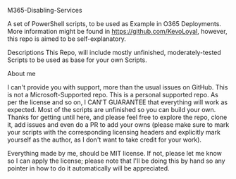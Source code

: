 M365-Disabling-Services

A set of PowerShell scripts, to be used as Example in O365 Deployments. More information might be found in https://github.com/KevoLoyal, however, this repo is aimed to be self-explanatory.

Descriptions
This Repo, will include mostly unfinished, moderately-tested Scripts to be used as base for your own Scripts.

About me

I can't provide you with support, more than the usual issues on GitHub.
This is not a Microsoft-Supported repo. This is a personal supported repo.
As per the license and so on, I CAN'T GUARANTEE that everything will work as expected. Most of the scripts are unfinished so you can build your own.
Thanks for getting until here, and please feel free to explore the repo, clone it, add issues and even do a PR to add your owns (please make sure to mark your scripts with the corresponding licensing headers and explicitly mark yourself as the author, as I don't want to take credit for your work).

Everything made by me, should be MIT license. If not, please let me know so I can apply the license; please note that I'll be doing this by hand so any pointer in how to do it automatically will be appreciated.
